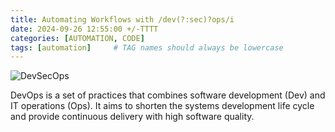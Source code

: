 ```yaml
---
title: Automating Workflows with /dev(?:sec)?ops/i
date: 2024-09-26 12:55:00 +/-TTTT
categories: [AUTOMATION, CODE]
tags: [automation]     # TAG names should always be lowercase
---
```


![DevSecOps](https://drive.google.com/thumbnail?id=1Szcvi3USNs9wp1OqPLJltRypX1HFYt6D&sz=w500) 


DevOps is a set of practices that combines software development (Dev) and IT operations (Ops). It aims to shorten the systems development life cycle and provide continuous delivery with high software quality.  

